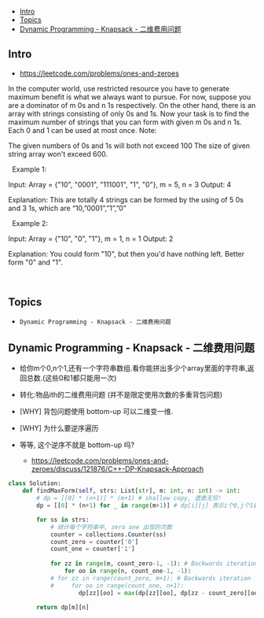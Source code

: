 - [Intro](#intro)
- [Topics](#topics)
- [Dynamic Programming - Knapsack - 二维费用问题](#dynamic-programming---knapsack---%e4%ba%8c%e7%bb%b4%e8%b4%b9%e7%94%a8%e9%97%ae%e9%a2%98)

## Intro

- https://leetcode.com/problems/ones-and-zeroes

In the computer world, use restricted resource you have to generate maximum benefit is what we always want to pursue.
For now, suppose you are a dominator of m 0s and n 1s respectively. On the other hand, there is an array with strings consisting of only 0s and 1s.
Now your task is to find the maximum number of strings that you can form with given m 0s and n 1s. Each 0 and 1 can be used at most once.
Note:

The given numbers of 0s and 1s will both not exceed 100
The size of given string array won't exceed 600.

 
Example 1:

Input: Array = {"10", "0001", "111001", "1", "0"}, m = 5, n = 3
Output: 4

Explanation: This are totally 4 strings can be formed by the using of 5 0s and 3 1s, which are “10,”0001”,”1”,”0”

 
Example 2:

Input: Array = {"10", "0", "1"}, m = 1, n = 1
Output: 2

Explanation: You could form "10", but then you'd have nothing left. Better form "0" and "1".

 






## Topics

- `Dynamic Programming - Knapsack - 二维费用问题`


## Dynamic Programming - Knapsack - 二维费用问题

- 给你m个0,n个1,还有一个字符串数组.看你能拼出多少个array里面的字符串,返回总数.(这些0和1都只能用一次) 
- 转化:物品ith的二维费用问题 (并不是限定使用次数的多重背包问题)


- [WHY] 背包问题使用 bottom-up 可以二维变一维.
- [WHY] 为什么要逆序遍历
- 等等, 这个逆序不就是 bottom-up 吗?
  - https://leetcode.com/problems/ones-and-zeroes/discuss/121876/C++-DP-Knapsack-Approach
  


```py
class Solution:
    def findMaxForm(self, strs: List[str], m: int, n: int) -> int:
        # dp = [[0] * (n+1)] * (m+1) # shallow copy, 遗患无穷!
        dp = [[0] * (n+1) for _ in range(m+1)] # dp[i][j] 表示i个0,j个1最多可以构成多少个字符串 # m:0

        for ss in strs:
            # 统计每个字符串中, zero one 出现的次数
            counter = collections.Counter(ss)
            count_zero = counter['0']
            count_one = counter['1']
            
            for zz in range(m, count_zero-1, -1): # Backwards iteration
                for oo in range(n, count_one-1, -1):
            # for zz in range(count_zero, m+1): # Backwards iteration
            #     for oo in range(count_one, n+1):
                    dp[zz][oo] = max(dp[zz][oo], dp[zz - count_zero][oo - count_one] + 1)

        return dp[m][n]
```





